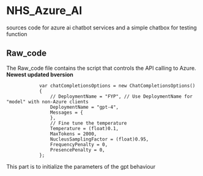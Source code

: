 # NHS_Azure_AI
sources code for azure ai chatbot services and a simple chatbox for testing function

## Raw_code
The Raw_code file contains the script that controls the API calling to Azure. **Newest updated bversion** 
```
            var chatCompletionsOptions = new ChatCompletionsOptions()
            {
                // DeploymentName = "FYP", // Use DeploymentName for "model" with non-Azure clients
                DeploymentName = "gpt-4",
                Messages = {
                },
                // Fine tune the temperature
                Temperature = (float)0.1,
                MaxTokens = 2000,
                NucleusSamplingFactor = (float)0.95,
                FrequencyPenalty = 0,
                PresencePenalty = 0,
            };
```
This part is to initialize the parameters of the gpt behaviour
